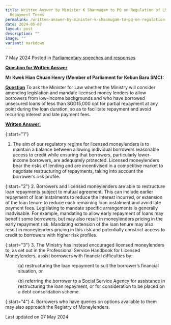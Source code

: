```yaml
---
title: Written Answer by Minister K Shanmugam to PQ on Regulation of LMLs Loan
  Repayment Terms
permalink: /written-answer-by-minister-k-shanmugam-to-pq-on-regulation-of-lmls-loan-repayment-terms/
date: 2024-05-07
layout: post
description: ""
image: ""
variant: markdown
---
```

7 May 2024 Posted in [Parliamentary speeches and responses](/news/parliamentary-speeches) 

<b><u>Question for Written Answer</u></b>

**Mr Kwek Hian Chuan Henry (Member of Parliament for Kebun Baru SMC):** 

<b><u>Question</u></b>
To ask the Minister for Law whether the Ministry will consider amending legislation and mandate licensed money lenders to allow borrowers from low-income backgrounds and who have borrowed unsecured loans of less than SGD15,000 opt for partial repayment at any point during the loan duration, so as to facilitate repayment and avoid recurring interest and late payment fees.

<b><u>Written Answer:</u></b>

{:start="1"}
1.	The aim of our regulatory regime for licensed moneylenders is to maintain a balance between allowing individual borrowers reasonable access to credit while ensuring that borrowers, particularly lower-income borrowers, are adequately protected. Licensed moneylenders bear the risks of lending and are incentivised in a competitive market to negotiate restructuring of repayments, taking into account the borrower’s risk profile.

{:start="2"}
2.	Borrowers and licensed moneylenders are able to restructure loan repayments subject to mutual agreement. This can include earlier repayment of loan instalments to reduce the interest incurred, or extension of the loan tenure to reduce each remaining loan instalment and avoid late payment fees. Legislating to mandate specific arrangements is generally inadvisable. For example, mandating to allow early repayment of loans may benefit some borrowers, but may also result in moneylenders pricing in the early repayment risk. Mandating extension of the loan tenure may also result in moneylenders pricing in this risk and potentially constrict access to credit to borrowers with higher risk profiles.

{:start="3"}
3.	The Ministry has instead encouraged licensed moneylenders to, as set out in the Professional Service Handbook for Licensed Moneylenders, assist borrowers with financial difficulties by:

<p style="margin-left: 40px"> 
(a) restructuring the loan repayment to suit the borrower’s financial situation, or</p> 

<p style="margin-left: 40px"> 
(b) referring the borrower to a Social Service Agency for assistance in restructuring the loan repayment, or for consideration to be placed on a debt consolidation scheme.</p>

{:start="4"}
4.	Borrowers who have queries on options available to them may also approach the Registry of Moneylenders.

<p class="right-side-updated">Last updated on 07 May 2024</p>